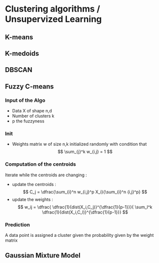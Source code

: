 # Clustering algorithms / Unsupervized Learning

## K-means

## K-medoids

## DBSCAN


## Fuzzy C-means
### Input of the Algo
* Data X of shape n,d
* Number of clusters k 
* p the fuzzyness

### Init 
* Weights matrix w of size n,k initialized randomly with condition that 
$$ \sum_{j}^k w_{i,j} = 1 $$

### Computation of the centroids

Iterate while the centroids are changing :
* update the centroids : 
$$ C_j = \dfrac{\sum_{i}^n w_{i,j}^p X_i}{\sum_{i}^n {i,j}^p} $$
* update the weights :
$$ w_ij = \dfrac{ \dfrac{1}{dist(X_i,C_j)}^{\dfrac{1}{p-1}}}{ \sum_l^k \dfrac{1}{dist(X_i,C_l)}^{\dfrac{1}{p-1}}} $$

### Prediction
A data point is assigned a cluster given the probability given by the weight matrix

## Gaussian Mixture Model